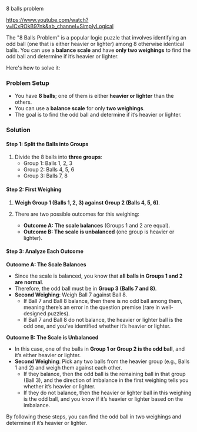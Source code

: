  8 balls problem

 https://www.youtube.com/watch?v=ICxROkB97nk&ab_channel=SimplyLogical


 The "8 Balls Problem" is a popular logic puzzle that involves identifying an odd ball (one that is either heavier or lighter) among 8 otherwise identical balls. You can use a **balance scale** and have **only two weighings** to find the odd ball and determine if it’s heavier or lighter.

Here's how to solve it:

### Problem Setup
- You have **8 balls**; one of them is either **heavier or lighter** than the others.
- You can use a **balance scale** for only **two weighings**.
- The goal is to find the odd ball and determine if it’s heavier or lighter.

### Solution

#### Step 1: Split the Balls into Groups
1. Divide the 8 balls into **three groups**:
   - Group 1: Balls 1, 2, 3
   - Group 2: Balls 4, 5, 6
   - Group 3: Balls 7, 8

#### Step 2: First Weighing
1. **Weigh Group 1 (Balls 1, 2, 3) against Group 2 (Balls 4, 5, 6)**.

2. There are two possible outcomes for this weighing:
   - **Outcome A: The scale balances** (Groups 1 and 2 are equal).
   - **Outcome B: The scale is unbalanced** (one group is heavier or lighter).

#### Step 3: Analyze Each Outcome

**Outcome A: The Scale Balances**
   - Since the scale is balanced, you know that **all balls in Groups 1 and 2 are normal**.
   - Therefore, the odd ball must be in **Group 3 (Balls 7 and 8)**.
   - **Second Weighing**: Weigh Ball 7 against Ball 8.
     - If Ball 7 and Ball 8 balance, then there is no odd ball among them, meaning there’s an error in the question premise (rare in well-designed puzzles).
     - If Ball 7 and Ball 8 do not balance, the heavier or lighter ball is the odd one, and you’ve identified whether it’s heavier or lighter.

**Outcome B: The Scale is Unbalanced**
   - In this case, one of the balls in **Group 1 or Group 2 is the odd ball**, and it’s either heavier or lighter.
   - **Second Weighing**: Pick any two balls from the heavier group (e.g., Balls 1 and 2) and weigh them against each other.
     - If they balance, then the odd ball is the remaining ball in that group (Ball 3), and the direction of imbalance in the first weighing tells you whether it’s heavier or lighter.
     - If they do not balance, then the heavier or lighter ball in this weighing is the odd ball, and you know if it’s heavier or lighter based on the imbalance.

By following these steps, you can find the odd ball in two weighings and determine if it’s heavier or lighter.
